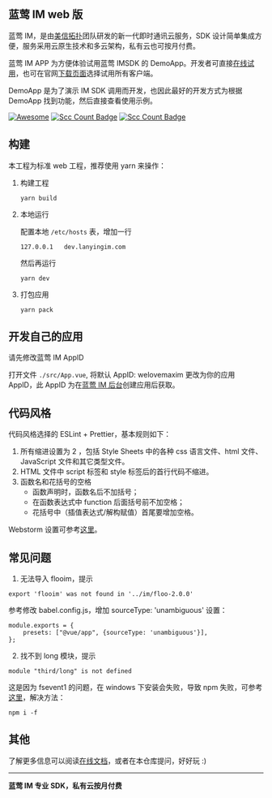 ## 蓝莺 IM web 版

蓝莺 IM，是由[美信拓扑](https://www.lanyingim.com/)团队研发的新一代即时通讯云服务，SDK 设计简单集成方便，服务采用云原生技术和多云架构，私有云也可按月付费。

蓝莺 IM APP 为方便体验试用蓝莺 IMSDK 的 DemoApp。开发者可直接[在线试用](https://chat.lanyingim.com)，也可在官网[下载页面](https://www.lanyingim.com/downloads/)选择试用所有客户端。

DemoApp 是为了演示 IM SDK 调用而开发，也因此最好的开发方式为根据 DemoApp 找到功能，然后直接查看使用示例。

[![Awesome](https://awesome.re/badge.svg)](https://awesome.re) [![Scc Count Badge](https://sloc.xyz/github/maxim-top/lanying-im-web/?category=total&avg-wage=1)](https://github.com/maxim-top/lanying-im-web/) [![Scc Count Badge](https://sloc.xyz/github/maxim-top/lanying-im-web/?category=code&avg-wage=1)](https://github.com/maxim-top/lanying-im-web/)

## 构建

本工程为标准 web 工程，推荐使用 yarn 来操作：

1. 构建工程
   ```
   yarn build
   ```
2. 本地运行

   配置本地 `/etc/hosts` 表，增加一行

   ```
   127.0.0.1   dev.lanyingim.com
   ```

   然后再运行

   ```
   yarn dev
   ```

3. 打包应用
   ```
   yarn pack
   ```

## 开发自己的应用

请先修改蓝莺 IM AppID

打开文件 `./src/App.vue`, 将默认 AppID: welovemaxim 更改为你的应用 AppID，此 AppID 为在[蓝莺 IM 后台](https://console.lanyingim.com/)创建应用后获取。

## 代码风格

代码风格选择的 ESLint + Prettier，基本规则如下：

1. 所有缩进设置为 2 ，包括 Style Sheets 中的各种 css 语言文件、html 文件、JavaScript 文件和其它类型文件。
2. HTML 文件中 script 标签和 style 标签后的首行代码不缩进。
3. 函数名和花括号的空格
   - 函数声明时，函数名后不加括号；
   - 在函数表达式中 function 后面括号前不加空格；
   - 花括号中（插值表达式/解构赋值）首尾要增加空格。

Webstorm 设置可参考[这里](https://www.wenyuanblog.com/blogs/webstorm-eslint-prettier-reformat-code.html)。

## 常见问题

1. 无法导入 flooim，提示

```
export 'flooim' was not found in '../im/floo-2.0.0'
```

参考修改 babel.config.js，增加 sourceType: 'unambiguous' 设置：

```
module.exports = {
    presets: ["@vue/app", {sourceType: 'unambiguous'}],
};
```

2. 找不到 long 模块，提示

```
module "third/long" is not defined
```

这是因为 fsevent1 的问题，在 windows 下安装会失败，导致 npm 失败，可参考[这里](https://github.com/angular/angular/issues/13935)，解决方法：

```
npm i -f
```

## 其他

了解更多信息可以阅读[在线文档](https://docs.lanyingim.com/)，或者在本仓库提问，好好玩 :)

---

**蓝莺 IM 专业 SDK，私有云按月付费**
